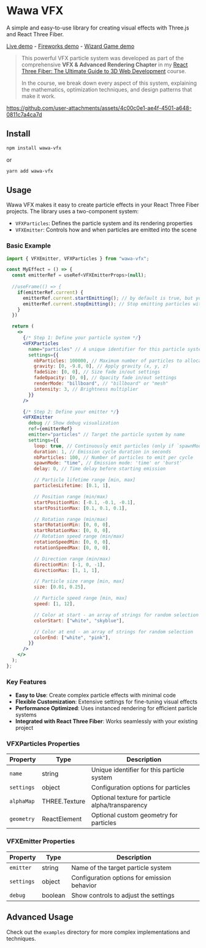 # Wawa VFX

A simple and easy-to-use library for creating visual effects with Three.js and React Three Fiber.

[Live demo](https://wawa-vfx.wawasensei.dev/) - [Fireworks demo](https://fireworks.wawasensei.dev/) - [Wizard Game demo](https://wizard.wawasensei.dev/)

> This powerful VFX particle system was developed as part of the comprehensive **VFX & Advanced Rendering Chapter** in my [React Three Fiber: The Ultimate Guide to 3D Web Development](https://lessons.wawasensei.dev/courses/react-three-fiber/) course.
>
> In the course, we break down every aspect of this system, explaining the mathematics, optimization techniques, and design patterns that make it work.

https://github.com/user-attachments/assets/4c00c0e1-ae4f-4501-a648-0811c7a4ca7d

## Install

```bash
npm install wawa-vfx
```

or

```bash
yarn add wawa-vfx
```

## Usage

Wawa VFX makes it easy to create particle effects in your React Three Fiber projects. The library uses a two-component system:

- `VFXParticles`: Defines the particle system and its rendering properties
- `VFXEmitter`: Controls how and when particles are emitted into the scene

### Basic Example

```jsx
import { VFXEmitter, VFXParticles } from "wawa-vfx";

const MyEffect = () => {
  const emitterRef = useRef<VFXEmitterProps>(null);
  
  //useFrame(() => {
    if(emitterRef.current) {
      emitterRef.current.startEmitting(); // by default is true, but you can set it to false to start the emission without using a React re-Rendering if shouldEmit is false
      emitterRef.current.stopEmitting(); // Stop emitting particles without causing a React re-Rendering if shouldEmit is false
    }
  })

  return (
    <>
      {/* Step 1: Define your particle system */}
      <VFXParticles
        name="particles" // A unique identifier for this particle system
        settings={{
          nbParticles: 100000, // Maximum number of particles to allocate
          gravity: [0, -9.8, 0], // Apply gravity (x, y, z)
          fadeSize: [0, 0], // Size fade in/out settings
          fadeOpacity: [0, 0], // Opacity fade in/out settings
          renderMode: "billboard", // "billboard" or "mesh"
          intensity: 3, // Brightness multiplier
        }}
      />

      {/* Step 2: Define your emitter */}
      <VFXEmitter
        debug // Show debug visualization
        ref={emitterRef}
        emitter="particles" // Target the particle system by name
        settings={{
          loop: true, // Continuously emit particles (only if `spawnMode` is 'time')
          duration: 1, // Emission cycle duration in seconds
          nbParticles: 100, // Number of particles to emit per cycle
          spawnMode: "time", // Emission mode: 'time' or 'burst'
          delay: 0, // Time delay before starting emission

          // Particle lifetime range [min, max]
          particlesLifetime: [0.1, 1],

          // Position range (min/max)
          startPositionMin: [-0.1, -0.1, -0.1],
          startPositionMax: [0.1, 0.1, 0.1],

          // Rotation range (min/max)
          startRotationMin: [0, 0, 0],
          startRotationMax: [0, 0, 0],
          // Rotation speed range (min/max)
          rotationSpeedMin: [0, 0, 0],
          rotationSpeedMax: [0, 0, 0],

          // Direction range (min/max)
          directionMin: [-1, 0, -1],
          directionMax: [1, 1, 1],

          // Particle size range [min, max]
          size: [0.01, 0.25],

          // Particle speed range [min, max]
          speed: [1, 12],

          // Color at start - an array of strings for random selection
          colorStart: ["white", "skyblue"],

          // Color at end - an array of strings for random selection
          colorEnd: ["white", "pink"],
        }}
      />
    </>
  );
};
```

### Key Features

- **Easy to Use**: Create complex particle effects with minimal code
- **Flexible Customization**: Extensive settings for fine-tuning visual effects
- **Performance Optimized**: Uses instanced rendering for efficient particle systems
- **Integrated with React Three Fiber**: Works seamlessly with your existing project

### VFXParticles Properties

| Property   | Type          | Description                                      |
| ---------- | ------------- | ------------------------------------------------ |
| `name`     | string        | Unique identifier for this particle system       |
| `settings` | object        | Configuration options for particles              |
| `alphaMap` | THREE.Texture | Optional texture for particle alpha/transparency |
| `geometry` | ReactElement  | Optional custom geometry for particles           |

### VFXEmitter Properties

| Property   | Type    | Description                                 |
| ---------- | ------- | ------------------------------------------- |
| `emitter`  | string  | Name of the target particle system          |
| `settings` | object  | Configuration options for emission behavior |
| `debug`    | boolean | Show controls to adjust the settings        |

## Advanced Usage

Check out the `examples` directory for more complex implementations and techniques.
